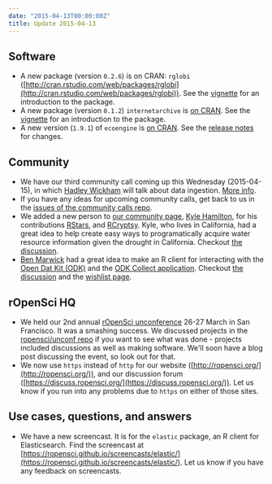 ```yaml
---
date: "2015-04-13T00:00:00Z"
title: Update 2015-04-13
---
```


## Software

* A new package (version `0.2.6`) is on CRAN: `rglobi` ([http://cran.rstudio.com/web/packages/rglobi](http://cran.rstudio.com/web/packages/rglobi)). See the [vignette](http://cran.rstudio.com/web/packages/rglobi/vignettes/rglobi_vignette.html) for an introduction to the package.
* A new package (version `0.1.2`) `internetarchive` is [on CRAN](http://cran.rstudio.com/web/packages/internetarchive). See the [vignette](http://cran.rstudio.com/web/packages/internetarchive/vignettes/internet-archive.html) for an introduction to the package. 
* A new version (`1.9.1`) of `ecoengine` is [on CRAN](http://cran.rstudio.com/web/packages/ecoengine). See the [release notes](https://github.com/ropensci/ecoengine/releases/tag/CRAN-verision-1.9) for changes.

## Community

* We have our third community call coming up this Wednesday (2015-04-15), in which [Hadley Wickham](http://had.co.nz/) will talk about data ingestion. [More info](https://github.com/ropensci/commcalls/issues/3).
* If you have any ideas for upcoming community calls, get back to us in the [issues of the community calls repo](https://github.com/ropensci/commcalls/issues).
* We added a new person to [our community page](https://ropensci.org/community/#community), [Kyle Hamilton](http://kylehamilton.com/), for his contributions [RStars](https://github.com/ropensci/RStars), and [RCryptsy](https://github.com/ropensci/RCryptsy/). Kyle, who lives in California, had a great idea to help create easy ways to programatically acquire water resource information given the drought in California. Checkout [the discussion](https://discuss.ropensci.org/t/water-resource-api-list-and-development/172).
* [Ben Marwick](https://github.com/benmarwick/) had a great idea to make an R client for interacting with the [Open Dat Kit (ODK)](https://opendatakit.org/) and the [ODK Collect application](https://opendatakit.org/use/collect/). Checkout [the discussion](https://discuss.ropensci.org/t/field-data-collection-workflow/164) and the [wishlist page](https://github.com/ropensci/wishlist/wiki/Open-Data-Kit-Collect-form-generator-package).

## rOpenSci HQ

* We held our 2nd annual [rOpenSci unconference](http://unconf.ropensci.org/) 26-27 March in San Francisco. It was a smashing success. We discussed projects in the [ropensci/unconf repo](https://github.com/ropensci/unconf) if you want to see what was done - projects included discussions as well as making software. We'll soon have a blog post discussing the event, so look out for that.
* We now use `https` instead of `http` for our website ([http://ropensci.org/](http://ropensci.org/)), and our discussion forum ([https://discuss.ropensci.org/](https://discuss.ropensci.org/)). Let us know if you run into any problems due to `https` on either of those sites.

## Use cases, questions, and answers

* We have a new screencast. It is for the `elastic` package, an R client for Elasticsearch. Find the screencast at [https://ropensci.github.io/screencasts/elastic/](https://ropensci.github.io/screencasts/elastic/). Let us know if you have any feedback on screencasts. 
